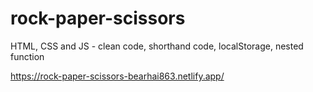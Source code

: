 # rock-paper-scissors
HTML, CSS and JS - clean code, shorthand code, localStorage, nested function

https://rock-paper-scissors-bearhai863.netlify.app/
